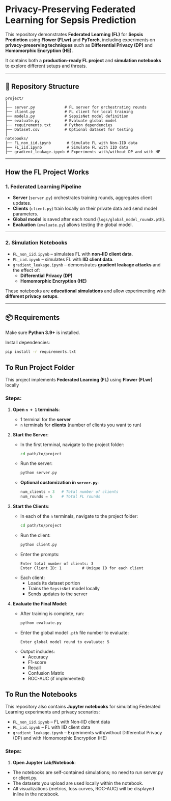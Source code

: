 # Privacy-Preserving Federated Learning for Sepsis Prediction

This repository demonstrates **Federated Learning (FL)** for **Sepsis Prediction** using **Flower (FLwr)** and **PyTorch**, including experiments on **privacy-preserving techniques** such as **Differential Privacy (DP)** and **Homomorphic Encryption (HE)**.  

It contains both a **production-ready FL project** and **simulation notebooks** to explore different setups and threats.

---


## 📁 Repository Structure

```text
project/
│
├── server.py             # FL server for orchestrating rounds
├── client.py             # FL client for local training
├── models.py             # SepsisNet model definition
├── evaluate.py           # Evaluate global model
├── requirements.txt      # Python dependencies
├── Dataset.csv           # Optional dataset for testing
│
notebooks/
├── FL_non_iid.ipynb       # Simulate FL with Non-IID data
├── FL_iid.ipynb           # Simulate FL with IID data
├── gradient_leakage.ipynb # Experiments with/without DP and with HE

```
---

## How the FL Project Works

### 1. Federated Learning Pipeline

- **Server** (`server.py`) orchestrates training rounds, aggregates client updates.
- **Clients** (`client.py`) train locally on their private data and send model parameters.
- **Global model** is saved after each round (`logs/global_model_roundX.pth`).
- **Evaluation** (`evaluate.py`) allows testing the global model.

---

### 2. Simulation Notebooks

- `FL_non_iid.ipynb` – simulates FL with **non-IID client data**.  
- `FL_iid.ipynb` – simulates FL with **IID client data**.  
- `gradient_leakage.ipynb` – demonstrates **gradient leakage attacks** and the effect of:
  - **Differential Privacy (DP)**
  - **Homomorphic Encryption (HE)**  

These notebooks are **educational simulations** and allow experimenting with **different privacy setups**.

---

## 📦 Requirements

Make sure **Python 3.9+** is installed.  

Install dependencies:

```bash
pip install -r requirements.txt
```

## To Run Project Folder

This project implements **Federated Learning (FL)** using **Flower (FLwr)** locally  

### Steps:

1. **Open `n + 1` terminals**:
   - 1 terminal for the **server**  
   - `n` terminals for **clients** (number of clients you want to run)

2. **Start the Server**:
   - In the first terminal, navigate to the project folder:
     ```bash
     cd path/to/project
     ```
   - Run the server:
     ```bash
     python server.py
     ```
   - **Optional customization in `server.py`**:
     ```python
     num_clients = 3   # Total number of clients
     num_rounds = 5    # Total FL rounds
     ```

3. **Start the Clients**:
   - In each of the `n` terminals, navigate to the project folder:
     ```bash
     cd path/to/project
     ```
   - Run the client:
     ```bash
     python client.py
     ```
   - Enter the prompts:
     ```
     Enter total number of clients: 3
     Enter Client ID: 1         # Unique ID for each client
     
     ```
   - Each client:
     - Loads its dataset portion  
     - Trains the `SepsisNet` model locally  
     - Sends updates to the server  

4. **Evaluate the Final Model**:
   - After training is complete, run:
     ```bash
     python evaluate.py
     ```
   - Enter the global model `.pth` file number to evaluate:
     ```
     Enter global model round to evaluate: 5
     ```
   - Output includes:
     - Accuracy  
     - F1-score  
     - Recall  
     - Confusion Matrix  
     - ROC-AUC (if implemented)
    
## To Run the Notebooks

This repository also contains **Jupyter notebooks** for simulating Federated Learning experiments and privacy scenarios:

- `FL_non_iid.ipynb` – FL with Non-IID client data  
- `FL_iid.ipynb` – FL with IID client data  
- `gradient_leakage.ipynb` – Experiments with/without Differential Privacy (DP) and with Homomorphic Encryption (HE)  

### Steps:

1. **Open Jupyter Lab/Notebook**:

- The notebooks are self-contained simulations; no need to run server.py or client.py.
- The datasets you upload are used locally within the notebook.
- All visualizations (metrics, loss curves, ROC-AUC) will be displayed inline in the notebook.
  




